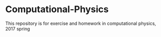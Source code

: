 # Computational-Physics
This repository is for exercise and homework in computational physics, 2017 spring
